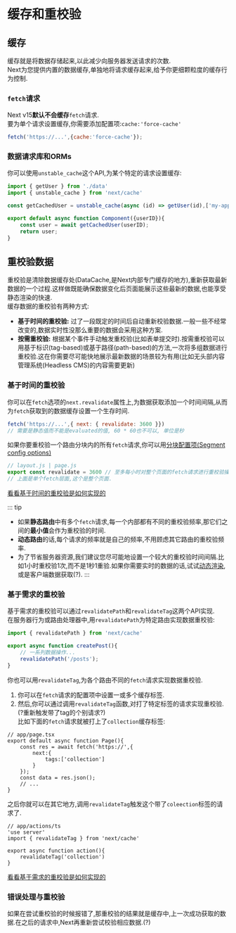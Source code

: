 # 缓存和重校验
## 缓存
缓存就是将数据存储起来,以此减少向服务器发送请求的次数.  
Next为您提供内置的数据缓存,单独地将请求缓存起来,给予你更细颗粒度的缓存行为控制.

### `fetch`请求
Next v15**默认不会缓存**`fetch`请求.  
要为单个请求设置缓存,你需要添加配置项:`cache:'force-cache'`
```js
fetch('https://...',{cache:'force-cache'});
```

### 数据请求库和ORMs
你可以使用`unstable_cache`这个API,为某个特定的请求设置缓存:
```js
import { getUser } from './data'
import { unstable_cache } from 'next/cache'

const getCachedUser = unstable_cache(async (id) => getUser(id),['my-app-user']); //? 第二个参数是什么?

export default async function Component({userID}){
    const user = await getCachedUser(userID);
    return user;
}
```

## 重校验数据
重校验是清除数据缓存处(DataCache,是Next内部专门缓存的地方),重新获取最新数据的一个过程.这样做既能确保数据变化后页面能展示这些最新的数据,也能享受静态渲染的快速.  
缓存数据的重校验有两种方式:
- **基于时间的重校验:** 过了一段既定的时间后自动重新校验数据.一般一些不经常改变的,数据实时性没那么重要的数据会采用这种方案.
- **按需重校验:** 根据某个事件手动触发重校验(比如表单提交时).按需重校验可以用基于标识(tag-based)或基于路径(path-based)的方法,一次将多组数据进行重校验.这在你需要尽可能快地展示最新数据的场景较为有用(比如无头部内容管理系统(Headless CMS)的内容需要更新)

### 基于时间的重校验
你可以在`fetch`选项的`next.revalidate`属性上,为数据获取添加一个时间间隔,从而为`fetch`获取到的数据缓存设置一个生存时间.

```js
fetch('https://...',{ next: { revalidate: 3600 }})
// 需要是静态值而不能是evaluated的值, 60 * 60也不可以, 单位是秒
```

如果你要重校验一个路由分块内的所有`fetch`请求,你可以用[分块配置项(Segment config options)](https://nextjs.org/docs/app/api-reference/file-conventions/route-segment-config)

```js
// layout.js | page.js
export const revalidate = 3600 // 至多每小时对整个页面的fetch请求进行重校验操作.
// 上面是单个fetch层面,这个是整个页面.
```

[看看基于时间的重校验是如何实现的](https://nextjs.org/docs/app/building-your-application/caching#revalidating-1)

::: tip
- 如果**静态路由**中有多个`fetch`请求,每一个内部都有不同的重校验频率,那它们之间的**最小值**会作为重校验的时间.
- **动态路由**的话,每个请求的频率就是自己的频率,不用顾虑其它路由的重校验频率.
- 为了节省服务器资源,我们建议您尽可能地设置一个较大的重校验时间间隔.比如1小时重校验1次,而不是1秒1重验.如果你需要实时的数据的话,试试[动态渲染](https://nextjs.org/docs/app/building-your-application/rendering/server-components#dynamic-rendering),或是客户端数据获取(?).
:::

### 基于需求的重校验
基于需求的重校验可以通过`revalidatePath`和`revalidateTag`这两个API实现.  
在服务器行为或路由处理器中,用`revalidatePath`为特定路由实现数据重校验:
```js
import { revalidatePath } from 'next/cache'

export async function createPost(){
    // 一系列数据操作...
    revalidatePath('/posts');
}

```

你也可以用`revalidateTag`,为各个路由不同的`fetch`请求实现数据重校验.  
1. 你可以在`fetch`请求的配置项中设置一或多个缓存标签.
2. 然后,你可以通过调用`revalidateTag`函数,对打了特定标签的请求实现重校验.(?重新触发带了tag的个别请求?)  
比如下面的`fetch`请求就被打上了`collection`缓存标签:
```tsx
// app/page.tsx
export default async function Page(){
    const res = await fetch('https://',{
        next:{
            tags:['collection']
        }
    });
    const data = res.json();
    // ...
}

```

之后你就可以在其它地方,调用`revalidateTag`触发这个带了`coleection`标签的请求了.
```tsx
// app/actions/ts
'use server'
import { revalidateTag } from 'next/cache'

export async function action(){
    revalidateTag('collection')
}

```

[看看基于需求的重校验是如何实现的](https://nextjs.org/docs/app/building-your-application/caching#on-demand-revalidation)

### 错误处理与重校验
如果在尝试重校验的时候报错了,那重校验的结果就是缓存中,上一次成功获取的数据.在之后的请求中,Next再重新尝试校验相应数据.(?)